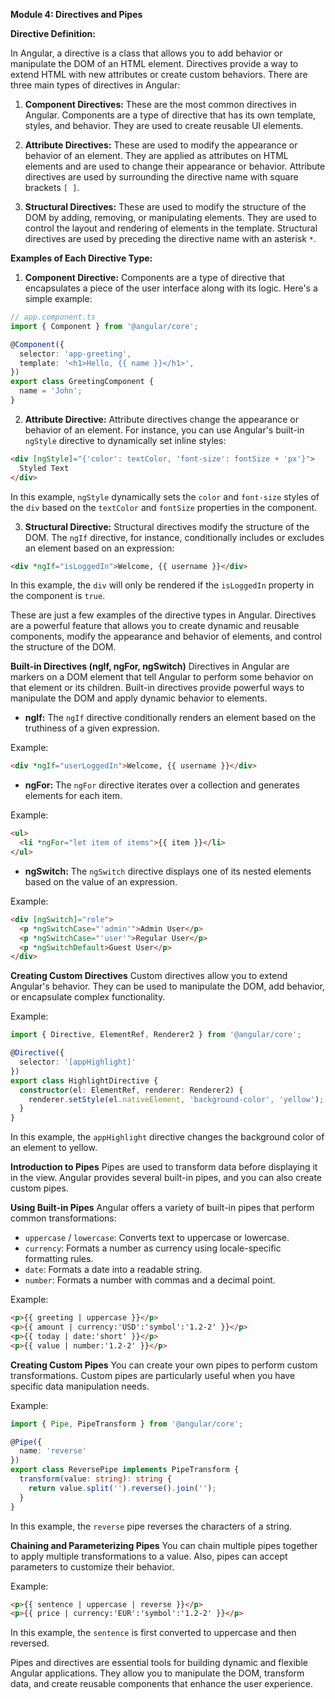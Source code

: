 **Module 4: Directives and Pipes**

**Directive Definition:**

In Angular, a directive is a class that allows you to add behavior or manipulate the DOM of an HTML element. Directives provide a way to extend HTML with new attributes or create custom behaviors. There are three main types of directives in Angular:

1. **Component Directives:** These are the most common directives in Angular. Components are a type of directive that has its own template, styles, and behavior. They are used to create reusable UI elements.

2. **Attribute Directives:** These are used to modify the appearance or behavior of an element. They are applied as attributes on HTML elements and are used to change their appearance or behavior. Attribute directives are used by surrounding the directive name with square brackets `[ ]`.

3. **Structural Directives:** These are used to modify the structure of the DOM by adding, removing, or manipulating elements. They are used to control the layout and rendering of elements in the template. Structural directives are used by preceding the directive name with an asterisk `*`.

**Examples of Each Directive Type:**

1. **Component Directive:**
   Components are a type of directive that encapsulates a piece of the user interface along with its logic. Here's a simple example:

```typescript
// app.component.ts
import { Component } from '@angular/core';

@Component({
  selector: 'app-greeting',
  template: '<h1>Hello, {{ name }}</h1>',
})
export class GreetingComponent {
  name = 'John';
}
```

2. **Attribute Directive:**
   Attribute directives change the appearance or behavior of an element. For instance, you can use Angular's built-in `ngStyle` directive to dynamically set inline styles:

```html
<div [ngStyle]="{'color': textColor, 'font-size': fontSize + 'px'}">
  Styled Text
</div>
```

In this example, `ngStyle` dynamically sets the `color` and `font-size` styles of the `div` based on the `textColor` and `fontSize` properties in the component.

3. **Structural Directive:**
   Structural directives modify the structure of the DOM. The `ngIf` directive, for instance, conditionally includes or excludes an element based on an expression:

```html
<div *ngIf="isLoggedIn">Welcome, {{ username }}</div>
```

In this example, the `div` will only be rendered if the `isLoggedIn` property in the component is `true`.

These are just a few examples of the directive types in Angular. Directives are a powerful feature that allows you to create dynamic and reusable components, modify the appearance and behavior of elements, and control the structure of the DOM.

**Built-in Directives (ngIf, ngFor, ngSwitch)**
Directives in Angular are markers on a DOM element that tell Angular to perform some behavior on that element or its children. Built-in directives provide powerful ways to manipulate the DOM and apply dynamic behavior to elements.

- **ngIf:** The `ngIf` directive conditionally renders an element based on the truthiness of a given expression.

Example:
```html
<div *ngIf="userLoggedIn">Welcome, {{ username }}</div>
```

- **ngFor:** The `ngFor` directive iterates over a collection and generates elements for each item.

Example:
```html
<ul>
  <li *ngFor="let item of items">{{ item }}</li>
</ul>
```

- **ngSwitch:** The `ngSwitch` directive displays one of its nested elements based on the value of an expression.

Example:
```html
<div [ngSwitch]="role">
  <p *ngSwitchCase="'admin'">Admin User</p>
  <p *ngSwitchCase="'user'">Regular User</p>
  <p *ngSwitchDefault>Guest User</p>
</div>
```

**Creating Custom Directives**
Custom directives allow you to extend Angular's behavior. They can be used to manipulate the DOM, add behavior, or encapsulate complex functionality.

Example:
```typescript
import { Directive, ElementRef, Renderer2 } from '@angular/core';

@Directive({
  selector: '[appHighlight]'
})
export class HighlightDirective {
  constructor(el: ElementRef, renderer: Renderer2) {
    renderer.setStyle(el.nativeElement, 'background-color', 'yellow');
  }
}
```

In this example, the `appHighlight` directive changes the background color of an element to yellow.

**Introduction to Pipes**
Pipes are used to transform data before displaying it in the view. Angular provides several built-in pipes, and you can also create custom pipes.

**Using Built-in Pipes**
Angular offers a variety of built-in pipes that perform common transformations:

- `uppercase` / `lowercase`: Converts text to uppercase or lowercase.
- `currency`: Formats a number as currency using locale-specific formatting rules.
- `date`: Formats a date into a readable string.
- `number`: Formats a number with commas and a decimal point.

Example:
```html
<p>{{ greeting | uppercase }}</p>
<p>{{ amount | currency:'USD':'symbol':'1.2-2' }}</p>
<p>{{ today | date:'short' }}</p>
<p>{{ value | number:'1.2-2' }}</p>
```

**Creating Custom Pipes**
You can create your own pipes to perform custom transformations. Custom pipes are particularly useful when you have specific data manipulation needs.

Example:
```typescript
import { Pipe, PipeTransform } from '@angular/core';

@Pipe({
  name: 'reverse'
})
export class ReversePipe implements PipeTransform {
  transform(value: string): string {
    return value.split('').reverse().join('');
  }
}
```

In this example, the `reverse` pipe reverses the characters of a string.

**Chaining and Parameterizing Pipes**
You can chain multiple pipes together to apply multiple transformations to a value. Also, pipes can accept parameters to customize their behavior.

Example:
```html
<p>{{ sentence | uppercase | reverse }}</p>
<p>{{ price | currency:'EUR':'symbol':'1.2-2' }}</p>
```

In this example, the `sentence` is first converted to uppercase and then reversed.

Pipes and directives are essential tools for building dynamic and flexible Angular applications. They allow you to manipulate the DOM, transform data, and create reusable components that enhance the user experience.